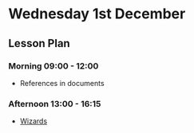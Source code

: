 # Wednesday 1st December

## Lesson Plan

### Morning 09:00 - 12:00

+ References in documents

### Afternoon 13:00 - 16:15

+ [Wizards](https://github.com/FrancoSpeziali/db-wizards)

